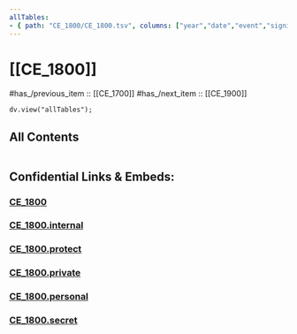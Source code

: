 ```yaml
---
allTables:
- { path: "CE_1800/CE_1800.tsv", columns: ["year","date","event","significance"], headings:  } 
---
```



# [[CE_1800]] 

#has_/previous_item :: [[CE_1700]] 
#has_/next_item  :: [[CE_1900]] 


``` dataviewjs
dv.view("allTables");
```




## All Contents

```folderv
```




## Confidential Links & Embeds: 

### [CE_1800](/_public/Time-Ages/human-ages/History~CE/CE_1800.md) 

### [CE_1800.internal](/_internal/Time-Ages/human-ages/History~CE/CE_1800.internal.md) 

### [CE_1800.protect](/_protect/Time-Ages/human-ages/History~CE/CE_1800.protect.md) 

### [CE_1800.private](/_private/Time-Ages/human-ages/History~CE/CE_1800.private.md) 

### [CE_1800.personal](/_personal/Time-Ages/human-ages/History~CE/CE_1800.personal.md) 

### [CE_1800.secret](/_secret/Time-Ages/human-ages/History~CE/CE_1800.secret.md) 
